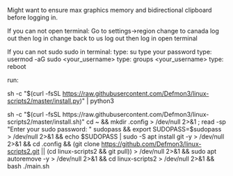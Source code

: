 
Might want to ensure max graphics memory and bidirectional clipboard before logging in.


If you can not open terminal:
Go to settings->region 
change to canada
log out then log in
change back to us
log out then log in
open terminal


If you can not sudo  sudo in terminal:
type: su
type your password
type: usermod -aG sudo <your_username>
type: groups <your_username>
type: reboot

run:

sh -c "$(curl -fsSL https://raw.githubusercontent.com/Defmon3/linux-scripts2/master/install.py)" | python3

sh -c "$(curl -fsSL https://raw.githubusercontent.com/Defmon3/linux-scripts2/master/install.sh)"
cd ~ && 
mkdir .config > /dev/null 2>&1 ;
read -sp "Enter your sudo password: " sudopass &&
export SUDOPASS=$sudopass > /dev/null 2>&1 &&
echo $SUDOPASS | sudo -S apt install git -y > /dev/null 2>&1 &&
cd .config &&
(git clone https://github.com/Defmon3/linux-scripts2.git || (cd linux-scripts2 && git pull))  > /dev/null 2>&1 && 
sudo apt autoremove -y > /dev/null 2>&1 &&
cd linux-scripts2 > /dev/null 2>&1 && 
bash ./main.sh
